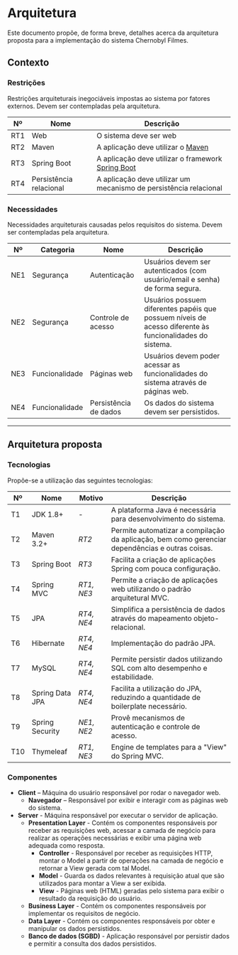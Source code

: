 # Arquitetura

Este documento propõe, de forma breve, detalhes acerca da arquitetura proposta para a implementação do sistema Chernobyl Filmes.

## Contexto

### Restrições

Restrições arquiteturais inegociáveis impostas ao sistema por fatores externos. Devem ser contempladas pela arquitetura.

| Nº | Nome | Descrição
| --- | --- | --- 
| RT1 | Web | O sistema deve ser web
| RT2 | Maven |  A aplicação deve utilizar o [Maven](https://maven.apache.org/)
| RT3 | Spring Boot |  A aplicação deve utilizar o framework [Spring Boot](https://spring.io/projects/spring-boot)
| RT4 | Persistência relacional |  A aplicação deve utilizar um mecanismo de persistência relacional


### Necessidades

Necessidades arquiteturais causadas pelos requisitos do sistema. Devem ser contempladas pela arquitetura.

| Nº | Categoria | Nome | Descrição
| --- | --- | --- | --- 
| NE1 | Segurança | Autenticação | Usuários devem ser autenticados (com usuário/email e senha) de forma segura.
| NE2 | Segurança | Controle de acesso | Usuários possuem diferentes papéis que possuem níveis de acesso diferente às funcionalidades do sistema.
| NE3 | Funcionalidade | Páginas web | Usuários devem poder acessar as funcionalidades do sistema através de páginas web.
| NE4 | Funcionalidade | Persistência de dados | Os dados do sistema devem ser persistidos.

---

## Arquitetura proposta

### Tecnologias

Propõe-se a utilização das seguintes tecnologias:

| Nº | Nome | Motivo | Descrição
| --- | --- | --- | ---
| T1 | JDK 1.8+ | - | A plataforma Java é necessária para desenvolvimento do sistema.
| T2 | Maven 3.2+ | *RT2* | Permite automatizar a compilação da aplicação, bem como gerenciar dependências e outras coisas.
| T3 | Spring Boot | *RT3* | Facilita a criação de aplicações Spring com pouca configuração.
| T4 | Spring MVC | *RT1, NE3* | Permite a criação de aplicações web utilizando o padrão arquitetural MVC.
| T5 | JPA | *RT4, NE4* | Simplifica a persistência de dados através do mapeamento objeto-relacional.
| T6 | Hibernate | *RT4, NE4* | Implementação do padrão JPA.
| T7 | MySQL | *RT4, NE4* | Permite persistir dados utilizando SQL com alto desempenho e estabilidade.
| T8 | Spring Data JPA | *RT4, NE4* | Facilita a utilização do JPA, reduzindo a quantidade de boilerplate necessário.
| T9 | Spring Security | *NE1, NE2* | Provê mecanismos de autenticação e controle de acesso.
| T10 | Thymeleaf | *RT1, NE3* | Engine de templates para a "View" do Spring MVC.

### Componentes

- **Client** – Máquina do usuário responsável por rodar o navegador web.
  - **Navegador** – Responsável por exibir e interagir com as páginas web do sistema.
- **Server** - Máquina responsável por executar o servidor de aplicação. 
  - **Presentation Layer** - Contém os componentes responsáveis por receber as requisições web, acessar a camada de negócio para realizar as operações necessárias e exibir uma página web adequada como resposta.
    - **Controller** - Responsável por receber as requisições HTTP, montar o Model a partir de operações na camada de negócio e retornar a View gerada com tal Model.
    - **Model** - Guarda os dados relevantes à requisição atual que são utilizados para montar a View a ser exibida.
    - **View** - Páginas web (HTML) geradas pelo sistema para exibir o resultado da requisição do usuário.
  - **Business Layer** - Contém os componentes responsáveis por implementar os requisitos de negócio.
  - **Data Layer** - Contém os componentes responsáveis por obter e manipular os dados persistidos.
   - **Banco de dados (SGBD)** - Aplicação responsável por persistir dados e permitir a consulta dos dados persistidos.
